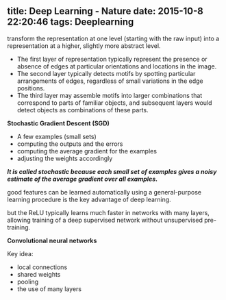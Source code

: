 title: Deep Learning - Nature
date: 2015-10-8 22:20:46
tags: Deeplearning
---

transform the representation at one level (starting with the raw input) into a representation at a higher, slightly more abstract level.

 * The first layer of representation typically represent the presence or absence of edges at particular orientations and locations in the image.
 * The second layer typically detects motifs by spotting particular arrangements of edges, regardless of small variations in the edge positions.
 * The third layer may assemble motifs into larger combinations that correspond to parts of familiar objects, and subsequent layers would detect objects as combinations of these parts.
 
<!--more-->

**Stochastic Gradient Descent (SGD)** 

 * A few examples (small sets)
 * computing the outputs and the errors
 * computing the average gradient for the examples
 * adjusting the weights accordingly

***It is called stochastic because each small set of examples 
gives a noisy estimate of the average gradient over all examples.***


good features can be learned automatically using a general-purpose learning procedure is the key advantage of deep learning.


but the ReLU typically learns much faster in networks with many layers, allowing training of a deep supervised network without unsupervised pre-training.

**Convolutional neural networks**

Key idea:

 * local connections
 * shared weights
 * pooling 
 * the use of many layers